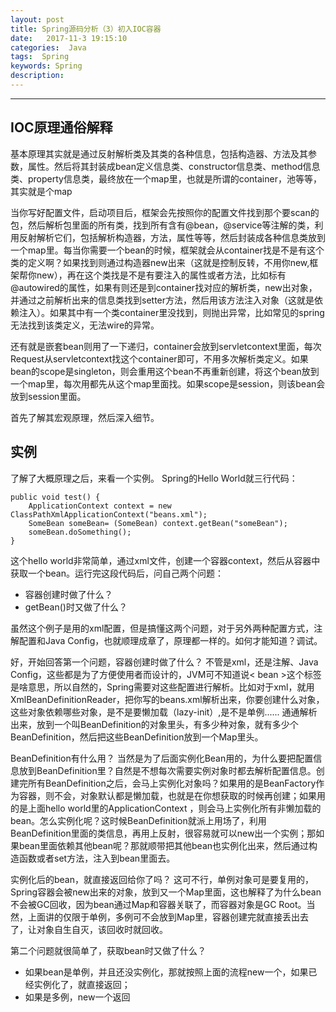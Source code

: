```yaml
---
layout: post
title: Spring源码分析（3）初入IOC容器
date:   2017-11-3 19:15:10
categories:  Java
tags:  Spring
keywords: Spring
description: 
---
```

----------------------------------

## IOC原理通俗解释

基本原理其实就是通过反射解析类及其类的各种信息，包括构造器、方法及其参数，属性。然后将其封装成bean定义信息类、constructor信息类、method信息类、property信息类，最终放在一个map里，也就是所谓的container，池等等，其实就是个map

当你写好配置文件，启动项目后，框架会先按照你的配置文件找到那个要scan的包，然后解析包里面的所有类，找到所有含有@bean，@service等注解的类，利用反射解析它们，包括解析构造器，方法，属性等等，然后封装成各种信息类放到一个map里。每当你需要一个bean的时候，框架就会从container找是不是有这个类的定义啊？如果找到则通过构造器new出来（这就是控制反转，不用你new,框架帮你new），再在这个类找是不是有要注入的属性或者方法，比如标有@autowired的属性，如果有则还是到container找对应的解析类，new出对象，并通过之前解析出来的信息类找到setter方法，然后用该方法注入对象（这就是依赖注入）。如果其中有一个类container里没找到，则抛出异常，比如常见的spring无法找到该类定义，无法wire的异常。

还有就是嵌套bean则用了一下递归，container会放到servletcontext里面，每次Request从servletcontext找这个container即可，不用多次解析类定义。如果bean的scope是singleton，则会重用这个bean不再重新创建，将这个bean放到一个map里，每次用都先从这个map里面找。如果scope是session，则该bean会放到session里面。

首先了解其宏观原理，然后深入细节。

## 实例

了解了大概原理之后，来看一个实例。
Spring的Hello World就三行代码：

```
public void test() {
	ApplicationContext context = new ClassPathXmlApplicationContext("beans.xml");
	SomeBean someBean= (SomeBean) context.getBean("someBean");
	someBean.doSomething();
}
```

这个hello world非常简单，通过xml文件，创建一个容器context，然后从容器中获取一个bean。运行完这段代码后，问自己两个问题：
* 容器创建时做了什么？
* getBean()时又做了什么？

虽然这个例子是用的xml配置，但是搞懂这两个问题，对于另外两种配置方式，注解配置和Java Config，也就顺理成章了，原理都一样的。如何才能知道？调试。

好，开始回答第一个问题，容器创建时做了什么？
不管是xml，还是注解、Java Config，这些都是为了方便使用者而设计的，JVM可不知道说< bean >这个标签是啥意思，所以自然的，Spring需要对这些配置进行解析。比如对于xml，就用XmlBeanDefinitionReader，把你写的beans.xml解析出来，你要创建什么对象，这些对象依赖哪些对象，是不是要懒加载（lazy-init）,是不是单例...... 通通解析出来，放到一个叫BeanDefinition的对象里头，有多少种对象，就有多少个BeanDefinition，然后把这些BeanDefinition放到一个Map里头。

BeanDefinition有什么用？
当然是为了后面实例化Bean用的，为什么要把配置信息放到BeanDefinition里？自然是不想每次需要实例对象时都去解析配置信息。创建完所有BeanDefinition之后，会马上实例化对象吗？如果用的是BeanFactory作为容器，则不会，对象默认都是懒加载，也就是在你想获取的时候再创建；如果用的是上面hello world里的ApplicationContext ，则会马上实例化所有非懒加载的bean。怎么实例化呢？这时候BeanDefinition就派上用场了，利用BeanDefinition里面的类信息，再用上反射，很容易就可以new出一个实例；那如果bean里面依赖其他bean呢？那就顺带把其他bean也实例化出来，然后通过构造函数或者set方法，注入到bean里面去。

实例化后的bean，就直接返回给你了吗？
这可不行，单例对象可是要复用的，Spring容器会被new出来的对象，放到又一个Map里面，这也解释了为什么bean不会被GC回收，因为bean通过Map和容器关联了，而容器对象是GC Root。当然，上面讲的仅限于单例，多例可不会放到Map里，容器创建完就直接丢出去了，让对象自生自灭，该回收时就回收。

第二个问题就很简单了，获取bean时又做了什么？
* 如果bean是单例，并且还没实例化，那就按照上面的流程new一个，如果已经实例化了，就直接返回；
* 如果是多例，new一个返回